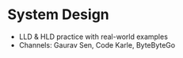 # System Design
- LLD & HLD practice with real-world examples
- Channels: Gaurav Sen, Code Karle, ByteByteGo

